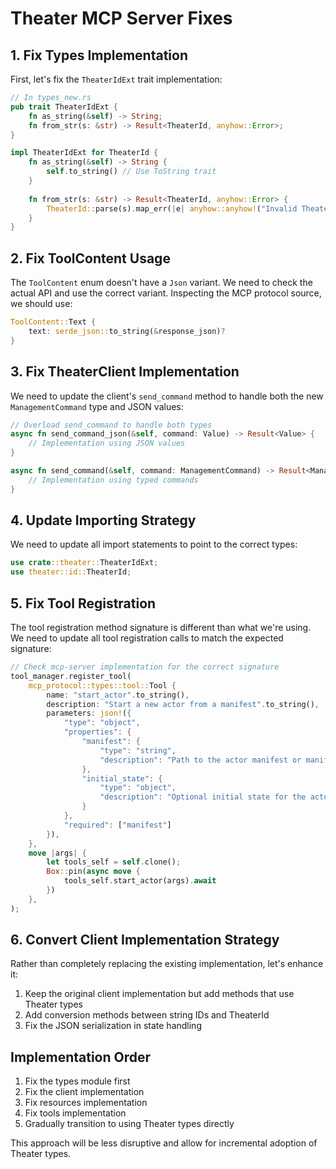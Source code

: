 # Theater MCP Server Fixes

## 1. Fix Types Implementation

First, let's fix the `TheaterIdExt` trait implementation:

```rust
// In types_new.rs
pub trait TheaterIdExt {
    fn as_string(&self) -> String;
    fn from_str(s: &str) -> Result<TheaterId, anyhow::Error>;
}

impl TheaterIdExt for TheaterId {
    fn as_string(&self) -> String {
        self.to_string() // Use ToString trait
    }
    
    fn from_str(s: &str) -> Result<TheaterId, anyhow::Error> {
        TheaterId::parse(s).map_err(|e| anyhow::anyhow!("Invalid Theater ID: {}", e))
    }
}
```

## 2. Fix ToolContent Usage

The `ToolContent` enum doesn't have a `Json` variant. We need to check the actual API and use the correct variant.
Inspecting the MCP protocol source, we should use:

```rust
ToolContent::Text {
    text: serde_json::to_string(&response_json)?
}
```

## 3. Fix TheaterClient Implementation

We need to update the client's `send_command` method to handle both the new `ManagementCommand` type and JSON values:

```rust
// Overload send_command to handle both types
async fn send_command_json(&self, command: Value) -> Result<Value> {
    // Implementation using JSON values
}

async fn send_command(&self, command: ManagementCommand) -> Result<ManagementResponse> {
    // Implementation using typed commands
}
```

## 4. Update Importing Strategy

We need to update all import statements to point to the correct types:

```rust
use crate::theater::TheaterIdExt;
use theater::id::TheaterId;
```

## 5. Fix Tool Registration

The tool registration method signature is different than what we're using. We need to update all tool registration calls to match the expected signature:

```rust
// Check mcp-server implementation for the correct signature
tool_manager.register_tool(
    mcp_protocol::types::tool::Tool {
        name: "start_actor".to_string(),
        description: "Start a new actor from a manifest".to_string(),
        parameters: json!({
            "type": "object",
            "properties": {
                "manifest": {
                    "type": "string",
                    "description": "Path to the actor manifest or manifest content"
                },
                "initial_state": {
                    "type": "object",
                    "description": "Optional initial state for the actor"
                }
            },
            "required": ["manifest"]
        }),
    },
    move |args| {
        let tools_self = self.clone();
        Box::pin(async move {
            tools_self.start_actor(args).await
        })
    },
);
```

## 6. Convert Client Implementation Strategy

Rather than completely replacing the existing implementation, let's enhance it:

1. Keep the original client implementation but add methods that use Theater types
2. Add conversion methods between string IDs and TheaterId
3. Fix the JSON serialization in state handling

## Implementation Order

1. Fix the types module first
2. Fix the client implementation 
3. Fix resources implementation
4. Fix tools implementation
5. Gradually transition to using Theater types directly

This approach will be less disruptive and allow for incremental adoption of Theater types.
